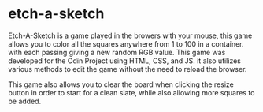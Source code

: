 # etch-a-sketch

Etch-A-Sketch is a game played in the browers with your mouse, this game allows you to color all the squares anywhere from 1 to 100 in a container. with each passing giving a new random RGB value. This game was developed for the Odin Project using HTML, CSS, and JS. it also utilizes various methods to edit the game without the need to reload the browser.

This game also allows you to clear the board when clicking the resize button in order to start for a clean slate, while also allowing more squares to be added.